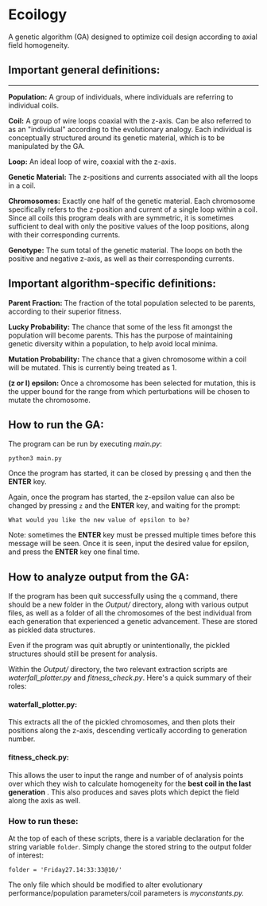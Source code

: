 # Ecoilogy

A genetic algorithm (GA) designed to optimize coil design according to axial field homogeneity.


## Important general definitions:
--------------------------------
__Population:__ A group of individuals, where individuals are referring to individual coils.

__Coil:__ A group of wire loops coaxial with the z-axis. Can be also referred to as an "individual" according to the evolutionary analogy. Each individual is conceptually structured around its genetic material, which is to be manipulated by the GA.

__Loop:__ An ideal loop of wire, coaxial with the z-axis.

__Genetic Material:__ The z-positions and currents associated with all the loops in a coil.

__Chromosomes:__ Exactly one half of the genetic material. Each chromosome specifically refers to the z-position and current of a single loop within a coil. Since all coils this program deals with are symmetric, it is sometimes sufficient to deal with only the positive values of the loop positions, along with their corresponding currents.

__Genotype:__ The sum total of the genetic material. The loops on both the positive and negative z-axis, as well as their corresponding currents.


## Important algorithm-specific definitions:
__Parent Fraction:__ The fraction of the total population selected to be parents, according to their superior fitness.

__Lucky Probability:__ The chance that some of the less fit amongst the population will become parents. This has the purpose of maintaining genetic diversity within a population, to help avoid local minima.

__Mutation Probability:__ The chance that a given chromosome within a coil will be mutated. This is currently being treated as 1.

__(z or I) epsilon:__ Once a chromosome has been selected for mutation, this is the upper bound for the range from which perturbations will be chosen to mutate the chromosome.


## How to run the GA:
The program can be run by executing *main.py*:

`python3 main.py`

Once the program has started, it can be closed by pressing `q` and then the **ENTER** key.



Again, once the program has started, the z-epsilon value can also be changed by pressing `z` and the **ENTER** key, and waiting for the prompt:

`What would you like the new value of epsilon to be?`

Note: sometimes the **ENTER** key must be pressed multiple times before this message will be seen. Once it is seen, input the desired value for epsilon, and press the **ENTER** key one final time.


## How to analyze output from the GA:
If the program has been quit successfully using the `q` command, there should be a new folder in the *Output/* directory, along with various output files, as well as a folder of all the chromosomes of the best individual from each generation that experienced a genetic advancement. These are stored as pickled data structures.

Even if the program was quit abruptly or unintentionally, the pickled structures should still be present for analysis.


Within the *Output/* directory, the two relevant extraction scripts are *waterfall_plotter.py* and *fitness_check.py*. Here's a quick summary of their roles:

#### waterfall_plotter.py:

This extracts all the of the pickled chromosomes, and then plots their positions along the z-axis, descending vertically according to generation number.

#### fitness_check.py:

This allows the user to input the range and number of of analysis points over which they wish to calculate homogeneity for the **best coil in the last generation** . This also produces and saves plots which depict the field along the axis as well.

### How to run these:
At the top of each of these scripts, there is a variable declaration for the string variable `folder`. Simply change the stored string to the output folder of interest:

`folder = 'Friday27.14:33:33@10/'`





The only file which should be modified to alter evolutionary performance/population parameters/coil parameters is *myconstants.py.*
